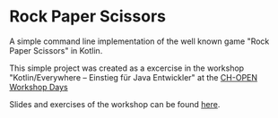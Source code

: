# Rock Paper Scissors
A simple command line implementation of the well known game "Rock Paper Scissors" in Kotlin.

This simple project was created as a excercise in the workshop "Kotlin/Everywhere – Einstieg für Java Entwickler" at the [CH-OPEN](https://www.ch-open.ch/) [Workshop Days](https://workshoptage.ch/)

Slides and exercises of the workshop can be found [here](https://gitlab.com/nxt/public/kotlin/documentation/-/releases).
